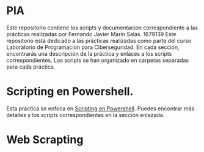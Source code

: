 # PIA
Este repositorio contiene los scripts y documentación correspondiente a las prácticas realizadas por Fernando Javier Marin Salas. 1679139
Este repositorio está dedicado a las prácticas realizadas como parte del curso Laboratorio de Programacion para Ciberseguridad. En cada sección, encontrarás una descripción de la práctica y enlaces a los scripts correspondientes. Los scripts se han organizado en carpetas separadas para cada práctica.
# Scripting en Powershell.

Esta práctica se enfoca en [Scripting en Powershell](ScriptingenPowershell/POWERSHELL1.md). Puedes encontrar más detalles y los scripts correspondientes en la sección enlazada.



# Web Scrapting

